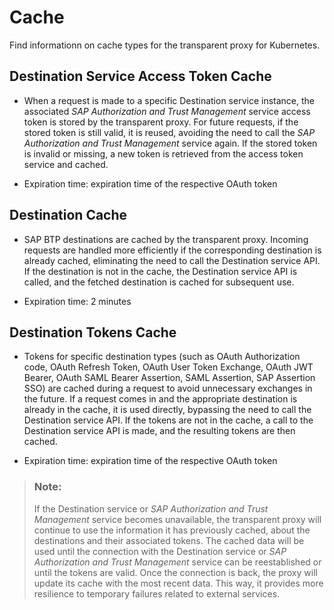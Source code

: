 <!-- loio093f2802228641189460e027b010195e -->

# Cache

Find informationn on cache types for the transparent proxy for Kubernetes.



<a name="loio093f2802228641189460e027b010195e__section_fcd_tdx_hcc"/>

## Destination Service Access Token Cache

-   When a request is made to a specific Destination service instance, the associated *SAP Authorization and Trust Management* service access token is stored by the transparent proxy. For future requests, if the stored token is still valid, it is reused, avoiding the need to call the *SAP Authorization and Trust Management* service again. If the stored token is invalid or missing, a new token is retrieved from the access token service and cached.

-   Expiration time: expiration time of the respective OAuth token



<a name="loio093f2802228641189460e027b010195e__section_u2m_3dx_hcc"/>

## Destination Cache

-   SAP BTP destinations are cached by the transparent proxy. Incoming requests are handled more efficiently if the corresponding destination is already cached, eliminating the need to call the Destination service API. If the destination is not in the cache, the Destination service API is called, and the fetched destination is cached for subsequent use.

-   Expiration time: 2 minutes



<a name="loio093f2802228641189460e027b010195e__section_px1_3dx_hcc"/>

## Destination Tokens Cache

-   Tokens for specific destination types \(such as OAuth Authorization code, OAuth Refresh Token, OAuth User Token Exchange, OAuth JWT Bearer, OAuth SAML Bearer Assertion, SAML Assertion, SAP Assertion SSO\) are cached during a request to avoid unnecessary exchanges in the future. If a request comes in and the appropriate destination is already in the cache, it is used directly, bypassing the need to call the Destination service API. If the tokens are not in the cache, a call to the Destination service API is made, and the resulting tokens are then cached.

-   Expiration time: expiration time of the respective OAuth token

> ### Note:  
> If the Destination service or *SAP Authorization and Trust Management* service becomes unavailable, the transparent proxy will continue to use the information it has previously cached, about the destinations and their associated tokens. The cached data will be used until the connection with the Destination service or *SAP Authorization and Trust Management* service can be reestablished or until the tokens are valid. Once the connection is back, the proxy will update its cache with the most recent data. This way, it provides more resilience to temporary failures related to external services.

